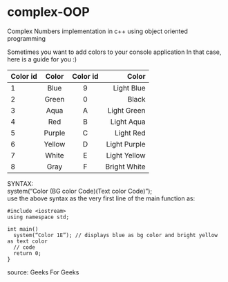 # complex-OOP

Complex Numbers implementation in c++ using object oriented programming

Sometimes you want to add colors to your console application
In that case, here is a guide for you :)

|Color id |	Color		       | Color id	| Color          |
|:--------|:--------------:|:--------:|-------------:  |
|1	      |  Blue		       | 9		    |  Light Blue    |
|2		    |  Green		     | 0		    |  Black         |
|3		    |  Aqua		       | A		    |  Light Green   |
|4		    |  Red		       | B		    |  Light Aqua    |
|5		    |  Purple		     | C		    |  Light Red     |
|6		    |  Yellow		     | D		    |  Light Purple  |
|7		    |  White		     | E		    |  Light Yellow  |
|8	      |  Gray		       | F		    |  Bright White  |


SYNTAX:<br/>
system(“Color (BG color Code)(Text color Code)”);<br/>
use the above syntax as the very first line of the main function as:

```
#include <iostream>
using namespace std;

int main()
  system(“Color 1E”); // displays blue as bg color and bright yellow as text color
  // code
  return 0;
}
 ```
source: Geeks For Geeks
